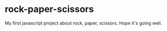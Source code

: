 # rock-paper-scissors
My first javascript project about rock, paper, scissors. Hope it's going well.